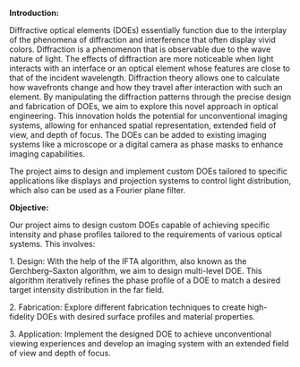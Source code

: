 **Introduction:**
<p>Diffractive optical elements (DOEs) essentially function due to the interplay of the phenomena of diffraction and interference that often display vivid colors. Diffraction is a phenomenon that is observable due to the wave nature of light. The effects of diffraction are more noticeable when light interacts with an interface or an optical element whose features are close to that of the incident wavelength. Diffraction theory allows one to calculate how wavefronts change and how they travel after interaction with such an element.
By manipulating the diffraction patterns through the precise design and fabrication of DOEs, we aim to explore this novel approach in optical engineering. This innovation holds the potential for unconventional imaging systems, allowing for enhanced spatial representation, extended field of view, and depth of focus. The DOEs can be added to existing imaging systems like a microscope or a digital camera as phase masks to enhance imaging capabilities.</p>
<p>The project aims to design and implement custom DOEs tailored to specific applications like displays and projection systems to control light distribution, which also can be used as a Fourier plane filter.</p>

**Objective:**
<p>Our project aims to design custom DOEs capable of achieving specific intensity and phase profiles tailored to the requirements of various optical systems. This involves:</p>
<p>1. Design: With the help of the IFTA algorithm, also known as the Gerchberg–Saxton algorithm, we aim to design multi-level DOE. This algorithm iteratively refines the phase profile of a DOE to match a desired target intensity distribution in the far field.</p>
<p>2. Fabrication: Explore different fabrication techniques to create high-fidelity DOEs with desired surface profiles and material properties.</p>
<p>3. Application: Implement the designed DOE to achieve unconventional viewing experiences and develop an imaging system with an extended field of view and depth of focus.</p>

